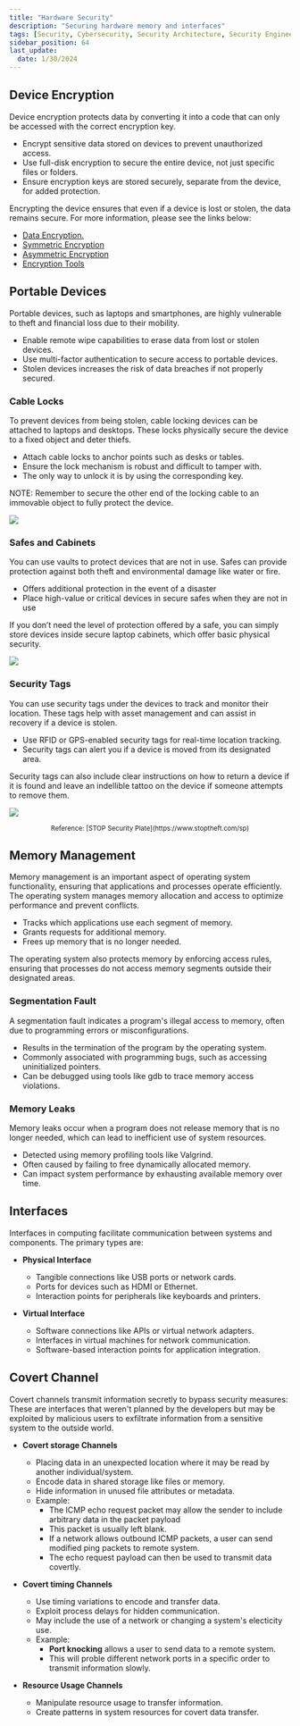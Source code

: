 ```yaml
---
title: "Hardware Security"
description: "Securing hardware memory and interfaces"
tags: [Security, Cybersecurity, Security Architecture, Security Engineering]
sidebar_position: 64
last_update:
  date: 1/30/2024
---
```



## Device Encryption

Device encryption protects data by converting it into a code that can only be accessed with the correct encryption key. 

- Encrypt sensitive data stored on devices to prevent unauthorized access.
- Use full-disk encryption to secure the entire device, not just specific files or folders.
- Ensure encryption keys are stored securely, separate from the device, for added protection.

Encrypting the device ensures that even if a device is lost or stolen, the data remains secure. For more information, please see the links below:

- [Data Encryption.](/docs/005-Cybersecurity/002-Asset-Security/006-Data-Encryption.md)
- [Symmetric Encryption](/docs/005-Cybersecurity/004-Cryptography/009-Symmetric-Encryption.md)
- [Asymmetric Encryption](/docs/005-Cybersecurity/004-Cryptography/010-Asymmetric-Encryption.md)
- [Encryption Tools](/docs/005-Cybersecurity/004-Cryptography/014-Encryption-Tools.md)



## Portable Devices

Portable devices, such as laptops and smartphones, are highly vulnerable to theft and financial loss due to their mobility. 

- Enable remote wipe capabilities to erase data from lost or stolen devices.
- Use multi-factor authentication to secure access to portable devices.
- Stolen devices increases the risk of data breaches if not properly secured.

### Cable Locks

To prevent devices from being stolen, cable locking devices can be attached to laptops and desktops. These locks physically secure the device to a fixed object and deter thiefs.

- Attach cable locks to anchor points such as desks or tables.
- Ensure the lock mechanism is robust and difficult to tamper with.
- The only way to unlock it is by using the corresponding key.
  
NOTE: Remember to secure the other end of the locking cable to an immovable object to fully protect the device.

<div class='img-center'>

![](/img/docs/networking-basics-portable-devices-using-cable-locks-secured-to-table.png)

</div>


### Safes and Cabinets

You can use vaults to protect devices that are not in use. Safes can provide protection against both theft and environmental damage like water or fire.

- Offers additional protection in the event of a disaster
- Place high-value or critical devices in secure safes when they are not in use

If you don’t need the level of protection offered by a safe, you can simply store devices inside secure laptop cabinets, which offer basic physical security.

<div class='img-center'>

![](/img/docs/networking-basics-portable-devices-using-safes-and-cabinetsss-2.png)

</div>


### Security Tags

You can use security tags under the devices to track and monitor their location. These tags help with asset management and can assist in recovery if a device is stolen.

- Use RFID or GPS-enabled security tags for real-time location tracking.
- Security tags can alert you if a device is moved from its designated area.

Security tags can also include clear instructions on how to return a device if it is found and leave an indellible tattoo on the device if someone attempts to remove them.

![](/img/docs/networking-basics-portable-devices-using-security-tagsss.png)

<center><small> Reference: [STOP Security Plate](https://www.stoptheft.com/sp) </small></center>



## Memory Management

Memory management is an important aspect of operating system functionality, ensuring that applications and processes operate efficiently. The operating system manages memory allocation and access to optimize performance and prevent conflicts.

- Tracks which applications use each segment of memory.
- Grants requests for additional memory.
- Frees up memory that is no longer needed.

The operating system also protects memory by enforcing access rules, ensuring that processes do not access memory segments outside their designated areas.

### Segmentation Fault

A segmentation fault indicates a program's illegal access to memory, often due to programming errors or misconfigurations.

- Results in the termination of the program by the operating system.
- Commonly associated with programming bugs, such as accessing uninitialized pointers.
- Can be debugged using tools like gdb to trace memory access violations.

### Memory Leaks

Memory leaks occur when a program does not release memory that is no longer needed, which can lead to inefficient use of system resources.

- Detected using memory profiling tools like Valgrind.
- Often caused by failing to free dynamically allocated memory.
- Can impact system performance by exhausting available memory over time.

## Interfaces

Interfaces in computing facilitate communication between systems and components. The primary types are:

- **Physical Interface**

  - Tangible connections like USB ports or network cards.
  - Ports for devices such as HDMI or Ethernet.
  - Interaction points for peripherals like keyboards and printers.

- **Virtual Interface**

  - Software connections like APIs or virtual network adapters.
  - Interfaces in virtual machines for network communication.
  - Software-based interaction points for application integration.

## Covert Channel

Covert channels transmit information secretly to bypass security measures: These are interfaces that weren't planned by the developers but may be exploited by malicious users to exfiltrate information from a sensitive system to the outside world.

- **Covert storage Channels**

  - Placing data in an unexpected location where it may be read by another individual/system.
  - Encode data in shared storage like files or memory.
  - Hide information in unused file attributes or metadata.
  - Example: 
    - The ICMP echo request packet may allow the sender to include arbitrary data in the packet payload
    - This packet is usually left blank.
    - If a network allows outbound ICMP packets, a user can send modified ping packets to remote system.
    - The echo request payload can then be used to transmit data covertly.

- **Covert timing Channels**

  - Use timing variations to encode and transfer data.
  - Exploit process delays for hidden communication.
  - May include the use of a network or changing a system's electicity use.
  - Example:
    - **Port knocking** allows a user to send data to a remote system.
    - This will proble different network ports in a specific order to transmit information slowly.

- **Resource Usage Channels**

  - Manipulate resource usage to transfer information.
  - Create patterns in system resources for covert data transfer.